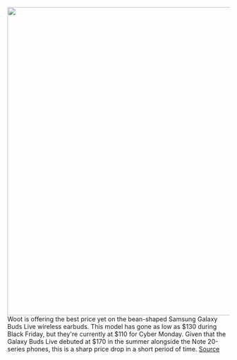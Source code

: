<img src='https://cdn.vox-cdn.com/thumbor/aY7DrXD-RTOU6vnFFtUfpxsqnz8=/0x0:2040x1360/1200x800/filters:focal(1146x521:1472x847)/cdn.vox-cdn.com/uploads/chorus_image/image/67999263/cwelch_200804_4129_0002.0.0.jpg' width='700px' /><br/>
Woot is offering the best price yet on the bean-shaped Samsung Galaxy Buds Live wireless earbuds. This model has gone as low as $130 during Black Friday, but they're currently at $110 for Cyber Monday. Given that the Galaxy Buds Live debuted at $170 in the summer alongside the Note 20-series phones, this is a sharp price drop in a short period of time.
<a href='https://www.theverge.com/2020/11/30/21725110/samsung-galaxy-buds-live-earbuds-cyber-monday-deal'> Source <a/>
